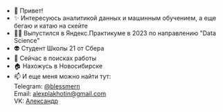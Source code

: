 - 👋 Привет!
- ✨ Интересуюсь аналитикой данных и машинным обучением, а еще бегаю и катаю на скейте
- 🧑‍🎓 Выпустился в Яндекс.Практикуме в 2023 по направлению "Data Science"
- 👽 Студент Школы 21 от Сбера
- 👀 Сейчас в поисках работы
- 🏠 Нахожусь в Новосибирске
- 📫 И еще меня можно найти тут: </br>
Telegram: [@blessmern](https://t.me/blessmern) </br>
Email: [alexplakhotin@gmail.com](alexplakhotin@gmail.com) </br>
VK: [Александр](https://vk.com/alexandr_flw)
